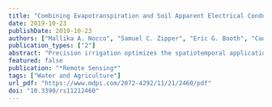 ```yaml
---
title: "Combining Evapotranspiration and Soil Apparent Electrical Conductivity Mapping to Identify Potential Precision Irrigation Benefits"
date: 2019-10-23
publishDate: 2019-10-23
authors: ["Mallika A. Nocco", "Samuel C. Zipper", "Eric G. Booth", "Cadan R. Cummings", "Steven P. Loheide", "Christopher J. Kucharik"]
publication_types: ["2"]
abstract: "Precision irrigation optimizes the spatiotemporal application of water using evapotranspiration (ET) maps to assess water stress or soil apparent electrical conductivity (ECa) maps as a proxy for plant available water content. However, ET and ECa maps are rarely used together. We developed high-resolution ET and ECa maps for six irrigated fields in the Midwest United States between 2014-2016. Our research goals were to (1) validate ET maps developed using the High-Resolution Mapping of EvapoTranspiration (HRMET) model and aerial imagery via comparison with ground observations in potato, sweet corn, and pea agroecosystems; (2) characterize relationships between ET and ECa; and (3) identify potential precision irrigation benefits across rotations. We demonstrated the synergy of combined ET and ECa mapping for evaluating whether intrafield differences in ECa correspond to actual water use for different crop rotations. We found that ET and ECa have stronger relationships in sweet corn and potato rotations than field corn. Thus, sweet corn and potato crops may benefit more from precision irrigation than field corn, even when grown rotationally on the same field. We recommend that future research consider crop rotation, intrafield soil variability, and existing irrigation practices together when determining potential water use, savings, and yield gains from precision irrigation."
featured: false
publication: "*Remote Sensing*"
tags: ["Water and Agriculture"]
url_pdf: "https://www.mdpi.com/2072-4292/11/21/2460/pdf"
doi: "10.3390/rs11212460"
---
```


